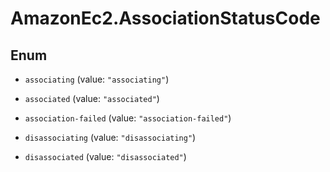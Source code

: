 # AmazonEc2.AssociationStatusCode

## Enum


* `associating` (value: `"associating"`)

* `associated` (value: `"associated"`)

* `association-failed` (value: `"association-failed"`)

* `disassociating` (value: `"disassociating"`)

* `disassociated` (value: `"disassociated"`)


